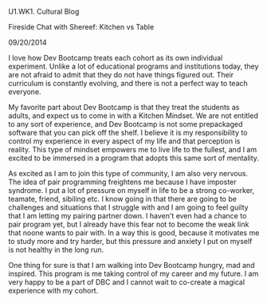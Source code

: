 U1.WK1. Cultural Blog

Fireside Chat with Shereef: Kitchen vs Table

09/20/2014

I love how Dev Bootcamp treats each cohort as its own individual experiment. Unlike a lot of educational programs and institutions today, they are not afraid to admit that they do not have things figured out. Their curriculum is constantly evolving, and there is not a perfect way to teach everyone.

My favorite part about Dev Bootcamp is that they treat the students as adults, and expect us to come in with a Kitchen Mindset. We are not entitled to any sort of experience, and Dev Bootcamp is not some prepackaged software that you can pick off the shelf. I believe it is my responsibility to control my experience in every aspect of my life and that perception is reality. This type of mindset empowers me to live life to the fullest, and I am excited to be immersed in a program that adopts this same sort of mentality.

As excited as I am to join this type of community, I am also very nervous. The idea of pair programming freightens me because I have imposter syndrome. I put a lot of pressure on myself in life to be a strong co-worker, teamate, friend, sibiling etc. I know going in that there are going to be challenges and situations that I struggle with and I am going to feel guilty that I am letting my pairing partner down. I haven't even had a chance to pair program yet, but I already have this fear not to become the weak link that noone wants to pair with. In a way this is good, because it motivates me to study more and try harder, but this pressure and anxiety I put on myself is not healthy in the long run.

One thing for sure is that I am walking into Dev Bootcamp hungry, mad and inspired. This program is me taking control of my career and my future. I am very happy to be a part of DBC and I cannot wait to co-create a magical experience with my cohort.
